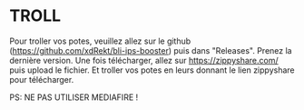 # TROLL
Pour troller vos potes, veuillez allez sur le github (https://github.com/xdRekt/bli-ips-booster) puis dans "Releases". Prenez la dernière version. Une fois télécharger, allez sur https://zippyshare.com/ puis upload le fichier. Et troller vos potes en leurs donnant le lien zippyshare pour télécharger.

PS: NE PAS UTILISER MEDIAFIRE !